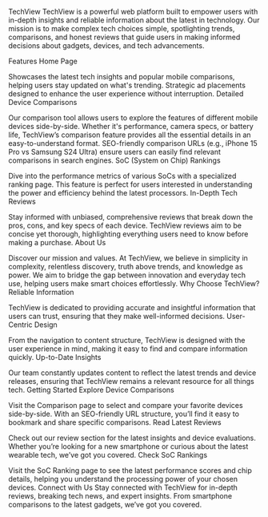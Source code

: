 TechView
TechView is a powerful web platform built to empower users with in-depth insights and reliable information about the latest in technology. Our mission is to make complex tech choices simple, spotlighting trends, comparisons, and honest reviews that guide users in making informed decisions about gadgets, devices, and tech advancements.

Features
Home Page

Showcases the latest tech insights and popular mobile comparisons, helping users stay updated on what's trending.
Strategic ad placements designed to enhance the user experience without interruption.
Detailed Device Comparisons

Our comparison tool allows users to explore the features of different mobile devices side-by-side. Whether it's performance, camera specs, or battery life, TechView’s comparison feature provides all the essential details in an easy-to-understand format.
SEO-friendly comparison URLs (e.g., iPhone 15 Pro vs Samsung S24 Ultra) ensure users can easily find relevant comparisons in search engines.
SoC (System on Chip) Rankings

Dive into the performance metrics of various SoCs with a specialized ranking page. This feature is perfect for users interested in understanding the power and efficiency behind the latest processors.
In-Depth Tech Reviews

Stay informed with unbiased, comprehensive reviews that break down the pros, cons, and key specs of each device. TechView reviews aim to be concise yet thorough, highlighting everything users need to know before making a purchase.
About Us

Discover our mission and values. At TechView, we believe in simplicity in complexity, relentless discovery, truth above trends, and knowledge as power. We aim to bridge the gap between innovation and everyday tech use, helping users make smart choices effortlessly.
Why Choose TechView?
Reliable Information

TechView is dedicated to providing accurate and insightful information that users can trust, ensuring that they make well-informed decisions.
User-Centric Design

From the navigation to content structure, TechView is designed with the user experience in mind, making it easy to find and compare information quickly.
Up-to-Date Insights

Our team constantly updates content to reflect the latest trends and device releases, ensuring that TechView remains a relevant resource for all things tech.
Getting Started
Explore Device Comparisons

Visit the Comparison page to select and compare your favorite devices side-by-side. With an SEO-friendly URL structure, you’ll find it easy to bookmark and share specific comparisons.
Read Latest Reviews

Check out our review section for the latest insights and device evaluations. Whether you’re looking for a new smartphone or curious about the latest wearable tech, we’ve got you covered.
Check SoC Rankings

Visit the SoC Ranking page to see the latest performance scores and chip details, helping you understand the processing power of your chosen devices.
Connect with Us
Stay connected with TechView for in-depth reviews, breaking tech news, and expert insights. From smartphone comparisons to the latest gadgets, we’ve got you covered.
